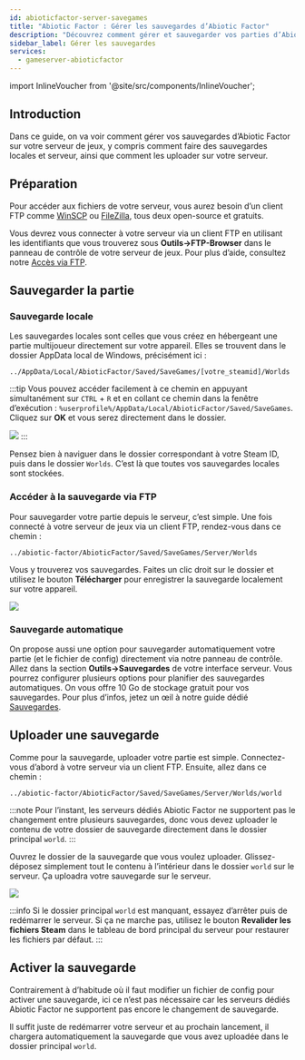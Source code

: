 ```yaml
---
id: abioticfactor-server-savegames
title: "Abiotic Factor : Gérer les sauvegardes d’Abiotic Factor"
description: "Découvrez comment gérer et sauvegarder vos parties d’Abiotic Factor localement et sur votre serveur pour un gameplay sécurisé → En savoir plus maintenant"
sidebar_label: Gérer les sauvegardes
services:
  - gameserver-abioticfactor
---
```


import InlineVoucher from '@site/src/components/InlineVoucher';

## Introduction

Dans ce guide, on va voir comment gérer vos sauvegardes d’Abiotic Factor sur votre serveur de jeux, y compris comment faire des sauvegardes locales et serveur, ainsi que comment les uploader sur votre serveur.

<InlineVoucher />

## Préparation

Pour accéder aux fichiers de votre serveur, vous aurez besoin d’un client FTP comme [WinSCP](https://winscp.net/eng/index.php) ou [FileZilla](https://filezilla-project.org/), tous deux open-source et gratuits.

Vous devrez vous connecter à votre serveur via un client FTP en utilisant les identifiants que vous trouverez sous **Outils->FTP-Browser** dans le panneau de contrôle de votre serveur de jeux. Pour plus d’aide, consultez notre [Accès via FTP](gameserver-ftpaccess.md).

## Sauvegarder la partie

### Sauvegarde locale

Les sauvegardes locales sont celles que vous créez en hébergeant une partie multijoueur directement sur votre appareil. Elles se trouvent dans le dossier AppData local de Windows, précisément ici :
```
../AppData/Local/AbioticFactor/Saved/SaveGames/[votre_steamid]/Worlds
```

:::tip
Vous pouvez accéder facilement à ce chemin en appuyant simultanément sur `CTRL` + `R` et en collant ce chemin dans la fenêtre d’exécution : `%userprofile%/AppData/Local/AbioticFactor/Saved/SaveGames`. Cliquez sur **OK** et vous serez directement dans le dossier.

![](https://screensaver01.zap-hosting.com/index.php/s/zd7Zy5C6EH7BMHa/preview)
:::

Pensez bien à naviguer dans le dossier correspondant à votre Steam ID, puis dans le dossier `Worlds`. C’est là que toutes vos sauvegardes locales sont stockées.

### Accéder à la sauvegarde via FTP

Pour sauvegarder votre partie depuis le serveur, c’est simple. Une fois connecté à votre serveur de jeux via un client FTP, rendez-vous dans ce chemin :
```
../abiotic-factor/AbioticFactor/Saved/SaveGames/Server/Worlds
```

Vous y trouverez vos sauvegardes. Faites un clic droit sur le dossier et utilisez le bouton **Télécharger** pour enregistrer la sauvegarde localement sur votre appareil.

![](https://screensaver01.zap-hosting.com/index.php/s/RJSeBFpCdGamK7s/preview)

### Sauvegarde automatique

On propose aussi une option pour sauvegarder automatiquement votre partie (et le fichier de config) directement via notre panneau de contrôle. Allez dans la section **Outils->Sauvegardes** de votre interface serveur. Vous pourrez configurer plusieurs options pour planifier des sauvegardes automatiques. On vous offre 10 Go de stockage gratuit pour vos sauvegardes. Pour plus d’infos, jetez un œil à notre guide dédié [Sauvegardes](gameserver-backups.md).

## Uploader une sauvegarde

Comme pour la sauvegarde, uploader votre partie est simple. Connectez-vous d’abord à votre serveur via un client FTP. Ensuite, allez dans ce chemin :
```
../abiotic-factor/AbioticFactor/Saved/SaveGames/Server/Worlds/world
```

:::note
Pour l’instant, les serveurs dédiés Abiotic Factor ne supportent pas le changement entre plusieurs sauvegardes, donc vous devez uploader le contenu de votre dossier de sauvegarde directement dans le dossier principal `world`.
:::

Ouvrez le dossier de la sauvegarde que vous voulez uploader. Glissez-déposez simplement tout le contenu à l’intérieur dans le dossier `world` sur le serveur. Ça uploadra votre sauvegarde sur le serveur.

![](https://screensaver01.zap-hosting.com/index.php/s/wsT4MXpp2MFWLtQ/preview)

:::info
Si le dossier principal `world` est manquant, essayez d’arrêter puis de redémarrer le serveur. Si ça ne marche pas, utilisez le bouton **Revalider les fichiers Steam** dans le tableau de bord principal du serveur pour restaurer les fichiers par défaut.
:::

## Activer la sauvegarde

Contrairement à d’habitude où il faut modifier un fichier de config pour activer une sauvegarde, ici ce n’est pas nécessaire car les serveurs dédiés Abiotic Factor ne supportent pas encore le changement de sauvegarde.

Il suffit juste de redémarrer votre serveur et au prochain lancement, il chargera automatiquement la sauvegarde que vous avez uploadée dans le dossier principal `world`.

<InlineVoucher />